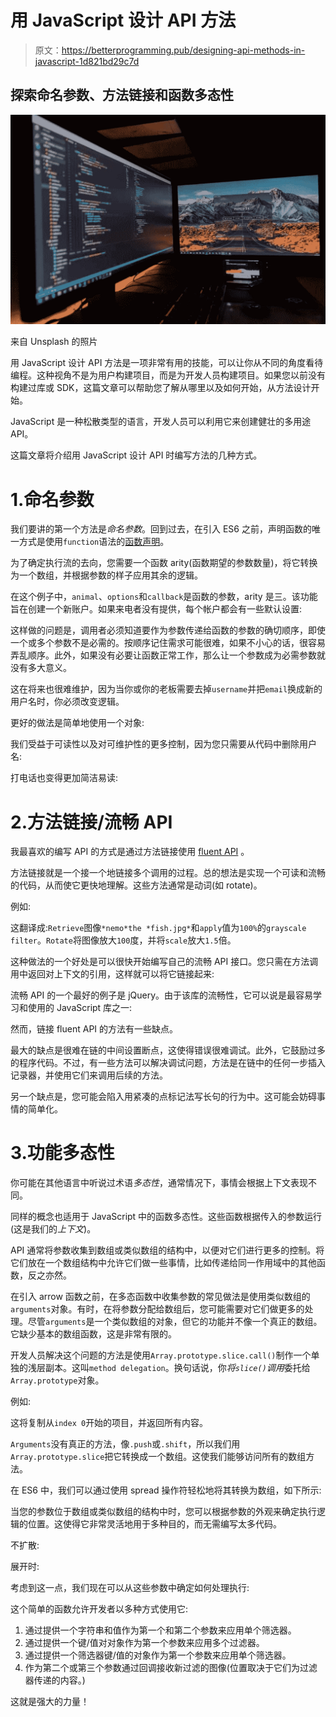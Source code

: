 # 用 JavaScript 设计 API 方法

> 原文：<https://betterprogramming.pub/designing-api-methods-in-javascript-1d821bd29c7d>

## 探索命名参数、方法链接和函数多态性

![](img/85ee10e160cadba7d21152d6daa05984.png)

来自 Unsplash 的照片

用 JavaScript 设计 API 方法是一项非常有用的技能，可以让你从不同的角度看待编程。这种视角不是为用户构建项目，而是为开发人员构建项目。如果您以前没有构建过库或 SDK，这篇文章可以帮助您了解从哪里以及如何开始，从方法设计开始。

JavaScript 是一种松散类型的语言，开发人员可以利用它来创建健壮的多用途 API。

这篇文章将介绍用 JavaScript 设计 API 时编写方法的几种方式。

# 1.命名参数

我们要讲的第一个方法是*命名参数*。回到过去，在引入 ES6 之前，声明函数的唯一方式是使用`function`语法的[函数声明](https://developer.mozilla.org/en-US/docs/Web/JavaScript/Reference/Statements/function)。

为了确定执行流的去向，您需要一个函数 arity(函数期望的参数数量)，将它转换为一个数组，并根据参数的样子应用其余的逻辑。

在这个例子中，`animal`、`options`和`callback`是函数的参数，arity 是三。该功能旨在创建一个新账户。如果来电者没有提供，每个帐户都会有一些默认设置:

这样做的问题是，调用者必须知道要作为参数传递给函数的参数的确切顺序，即使一个或多个参数不是必需的。按顺序记住需求可能很难，如果不小心的话，很容易弄乱顺序。此外，如果没有必要让函数正常工作，那么让一个参数成为必需参数就没有多大意义。

这在将来也很难维护，因为当你或你的老板需要去掉`username`并把`email`换成新的用户名时，你必须改变逻辑。

更好的做法是简单地使用一个对象:

我们受益于可读性以及对可维护性的更多控制，因为您只需要从代码中删除用户名:

打电话也变得更加简洁易读:

# 2.方法链接/流畅 API

我最喜欢的编写 API 的方式是通过方法链接使用 [fluent API](https://martinfowler.com/bliki/FluentInterface.html) 。

方法链接就是一个接一个地链接多个调用的过程。总的想法是实现一个可读和流畅的代码，从而使它更快地理解。这些方法通常是动词(如 rotate)。

例如:

这翻译成:`Retrieve`图像`*nemo*the *fish.jpg*`和`apply`值为`100%`的`grayscale` `filter`。`Rotate`将图像放大`100`度，并将`scale`放大`1.5`倍。

这种做法的一个好处是可以很快开始编写自己的流畅 API 接口。您只需在方法调用中返回对上下文的引用，这样就可以将它链接起来:

流畅 API 的一个最好的例子是 jQuery。由于该库的流畅性，它可以说是最容易学习和使用的 JavaScript 库之一:

然而，链接 fluent API 的方法有一些缺点。

最大的缺点是很难在链的中间设置断点，这使得错误很难调试。此外，它鼓励过多的程序代码。不过，有一些方法可以解决调试问题，方法是在链中的任何一步插入记录器，并使用它们来调用后续的方法。

另一个缺点是，您可能会陷入用紧凑的点标记法写长句的行为中。这可能会妨碍事情的简单化。

# 3.功能多态性

你可能在其他语言中听说过术语*多态性*，通常情况下，事情会根据上下文表现不同。

同样的概念也适用于 JavaScript 中的函数多态性。这些函数根据传入的参数运行(这是我们的*上下文*)。

API 通常将参数收集到数组或类似数组的结构中，以便对它们进行更多的控制。将它们放在一个数组结构中允许它们做一些事情，比如传递给同一作用域中的其他函数，反之亦然。

在引入 arrow 函数之前，在多态函数中收集参数的常见做法是使用类似数组的`arguments`对象。有时，在将参数分配给数组后，您可能需要对它们做更多的处理。尽管`arguments`是一个类似数组的对象，但它的功能并不像一个真正的数组。它缺少基本的数组函数，这是非常有限的。

开发人员解决这个问题的方法是使用`Array.prototype.slice.call()`制作一个单独的浅层副本。这叫`method delegation`。换句话说，你*将`slice()`调用*委托给`Array.prototype`对象。

例如:

这将复制从`index 0`开始的项目，并返回所有内容。

`Arguments`没有真正的方法，像`.push`或`.shift`，所以我们用`Array.prototype.slice`把它转换成一个数组。这使我们能够访问所有的数组方法。

在 ES6 中，我们可以通过使用 spread 操作符轻松地将其转换为数组，如下所示:

当您的参数位于数组或类似数组的结构中时，您可以根据参数的外观来确定执行逻辑的位置。这使得它非常灵活地用于多种目的，而无需编写太多代码。

不扩散:

展开时:

考虑到这一点，我们现在可以从这些参数中确定如何处理执行:

这个简单的函数允许开发者以多种方式使用它:

1.  通过提供一个字符串和值作为第一个和第二个参数来应用单个筛选器。
2.  通过提供一个键/值对对象作为第一个参数来应用多个过滤器。
3.  通过提供一个筛选器键/值的对象作为第一个参数来应用单个筛选器。
4.  作为第二个或第三个参数通过回调接收新过滤的图像(位置取决于它们为过滤器传递的内容。)

这就是强大的力量！